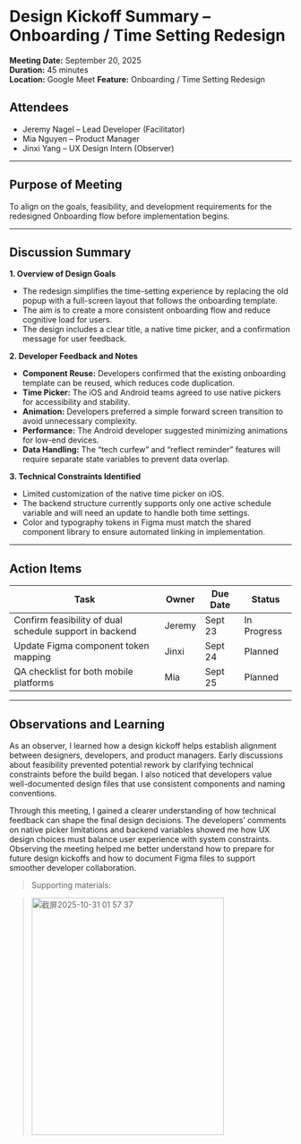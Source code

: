 # Design Kickoff Summary – Onboarding / Time Setting Redesign

**Meeting Date:** September 20, 2025  
**Duration:** 45 minutes  
**Location:** Google Meet
**Feature:** Onboarding / Time Setting Redesign  


## Attendees
- Jeremy Nagel – Lead Developer (Facilitator)  
- Mia Nguyen – Product Manager  
- Jinxi Yang – UX Design Intern (Observer)

---

## Purpose of Meeting
To align on the goals, feasibility, and development requirements for the redesigned Onboarding flow before implementation begins.

---

## Discussion Summary

**1. Overview of Design Goals**  
- The redesign simplifies the time-setting experience by replacing the old popup with a full-screen layout that follows the onboarding template.  
- The aim is to create a more consistent onboarding flow and reduce cognitive load for users.  
- The design includes a clear title, a native time picker, and a confirmation message for user feedback.

**2. Developer Feedback and Notes**  
- **Component Reuse:** Developers confirmed that the existing onboarding template can be reused, which reduces code duplication.  
- **Time Picker:** The iOS and Android teams agreed to use native pickers for accessibility and stability.  
- **Animation:** Developers preferred a simple forward screen transition to avoid unnecessary complexity.  
- **Performance:** The Android developer suggested minimizing animations for low-end devices.  
- **Data Handling:** The “tech curfew” and “reflect reminder” features will require separate state variables to prevent data overlap.

**3. Technical Constraints Identified**  
- Limited customization of the native time picker on iOS.  
- The backend structure currently supports only one active schedule variable and will need an update to handle both time settings.  
- Color and typography tokens in Figma must match the shared component library to ensure automated linking in implementation.

---

## Action Items

| Task | Owner | Due Date | Status |
|------|--------|----------|--------|
| Confirm feasibility of dual schedule support in backend | Jeremy | Sept 23 | In Progress |
| Update Figma component token mapping | Jinxi | Sept 24 | Planned |
| QA checklist for both mobile platforms | Mia | Sept 25 | Planned |

---

## Observations and Learning

As an observer, I learned how a design kickoff helps establish alignment between designers, developers, and product managers. Early discussions about feasibility prevented potential rework by clarifying technical constraints before the build began. I also noticed that developers value well-documented design files that use consistent components and naming conventions.  

Through this meeting, I gained a clearer understanding of how technical feedback can shape the final design decisions. The developers’ comments on native picker limitations and backend variables showed me how UX design choices must balance user experience with system constraints. Observing the meeting helped me better understand how to prepare for future design kickoffs and how to document Figma files to support smoother developer collaboration.

> Supporting materials:

> <img width="343" height="424" alt="截屏2025-10-31 01 57 37" src="https://github.com/user-attachments/assets/59bc454d-dab5-4986-b651-77080f825ae4" />
